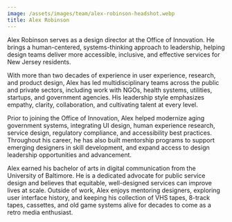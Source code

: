 ```yaml
---
image: /assets/images/team/alex-robinson-headshot.webp
title: Alex Robinson
---
```


Alex Robinson serves as a design director at the Office of Innovation. He brings a human-centered, systems-thinking approach to leadership, helping design teams deliver more accessible, inclusive, and effective services for New Jersey residents.

With more than two decades of experience in user experience, research, and product design, Alex has led multidisciplinary teams across the public and private sectors, including work with NGOs, health systems, utilities, startups, and government agencies. His leadership style emphasizes empathy, clarity, collaboration, and cultivating talent at every level. 

Prior to joining the Office of Innovation, Alex helped modernize aging government systems, integrating UI design, human experience research, service design, regulatory compliance, and accessibility best practices. Throughout his career, he has also built mentorship programs to support emerging designers in skill development, and expand access to design leadership opportunities and advancement.

Alex earned his bachelor of arts in digital communication from the University of Baltimore. He is a dedicated advocate for public service design and believes that equitable, well-designed services can improve lives at scale. Outside of work, Alex enjoys mentoring designers, exploring user interface history, and keeping his collection of VHS tapes, 8-track tapes, cassettes, and old game systems alive for decades to come as a retro media enthusiast.
